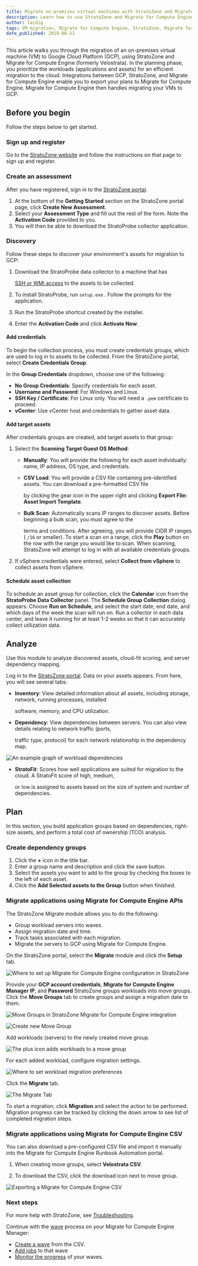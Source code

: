 ```yaml
---
title: Migrate on-premises virtual machines with StratoZone and Migrate for Compute Engine
description: Learn how to use StratoZone and Migrate for Compute Engine to migrate on-premises VMs to Google Cloud Platform.
author: laidig
tags: VM migration, Migrate for Compute Engine, StratoZone, Migrate for Compute Engine
date_published: 2019-06-21
---
```


This article walks you through the migration of an on-premises virtual machine (VM) to Google Cloud Platform (GCP), using
StratoZone and Migrate for Compute Engine (formerly Velostrata).
In the planning phase, you prioritize the workloads (applications and assets) for an efficient
migration to the cloud. Integrations between GCP, StratoZone, and Migrate for Compute Engine enable you to export your plans to Migrate for Compute Engine.
Migrate for Compute Engine then handles migrating your VMs to GCP.

## Before you begin

Follow the steps below to get started.

### Sign up and register

Go to the [StratoZone website](https://gogcp.stratozone.com/) and follow the instructions on that page to sign up and
register.

### Create an assessment

After you have registered, sign in to the [StratoZone portal](https://portal.stratozone.com/).

1. At the bottom of the **Getting Started** section on the StratoZone portal page, click **Create New Assessment**.
1. Select your **Assessment Type** and fill out the rest of the form. Note the **Activation Code** provided to you.
1. You will then be able to download the StratoProbe collector application.

### Discovery

Follow these steps to discover your environment's assets for migration to GCP:

1. Download the StratoProbe data collector to a machine that has

    [SSH or WMI access](https://portal.stratozone.com/Documentation/StratoProbe_Guide.html#4) to the assets to be collected.

1. To install StratoProbe, run `setup.exe` . Follow the prompts for the application.
1. Run the StratoProbe shortcut created by the installer.
1. Enter the **Activation Code** and click **Activate Now**.

#### Add credentials

To begin the collection process, you must create credentials groups, which are used to log in to assets to be collected.
From the StratoZone portal, select **Create Credentials Group**.

In the **Group Credentials** dropdown, choose one of the following:

* **No Group Credentials**: Specify credentials for each asset.
* **Username and Password**: For Windows and Linux.
* **SSH Key / Certificate**: For Linux only. You will need a `.pem` certificate to proceed.
* **vCenter**: Use vCenter host and credentials to gather asset data.

#### Add target assets

After credentials groups are created, add target assets to that group:

1. Select the **Scanning Target Guest OS Method**:
    - **Manually**: You will provide the following for each asset individually: name, IP address, OS type, and credentials.
    - **CSV Load**: You will provide a CSV file containing pre-identified assets. You can download a pre-formatted CSV file

      by clicking the gear icon in the upper right and clicking **Export File: Asset Import Template**.

    - **Bulk Scan**: Automatically scans IP ranges to discover assets. Before beginning a bulk scan, you must agree to the

      terms and conditions. After agreeing, you will provide CIDR IP ranges ( `/16` or smaller). To start a scan on a range,
      click the **Play** button on the row with the range you would like to scan. When scanning, StratoZone will attempt to
      log in with all available credentials groups.

1. If vSphere credentials were entered, select **Collect from vSphere** to collect assets from vSphere.

#### Schedule asset collection

To schedule an asset group for collection, click the **Calendar** icon from the **StratoProbe Data Collector** panel.
The **Schedule Group Collection** dialog appears. Choose **Run on Schedule**, and select the start date, end date, and which
days of the week the scan will run on. Run a collector in each data center, and leave it running 
for at least 1-2 weeks so that it can accurately collect utilization data.

## Analyze

Use this module to analyze discovered assets, cloud-fit scoring, and server dependency mapping.

Log in to the [StratoZone portal](https://portal.stratozone.com/). Data on your assets appears. From here, you will see
several tabs:

* **Inventory**: View detailed information about all assets, including storage, network, running processes, installed

  software, memory, and CPU utilization.

* **Dependency**: View dependencies between servers. You can also view details relating to network traffic (ports,

  traffic type, protocol) for each network relationship in the dependency map.
  
![An example graph of workload dependencies](https://storage.googleapis.com/gcp-community/tutorials/vm-migration-with-stratozone/seamlessmigrat--t13ecagmadj.png)

* **StratoFit**: Scores how well applications are suited for migration to the cloud. A StratoFit score of high, medium,

  or low is assigned to assets based on the size of system and number of dependencies.

## Plan

In this section, you build application groups based on dependencies, right-size assets, and perform a total cost
of ownership (TCO) analysis.

### Create dependency groups

1. Click the **+** icon in the title bar.
1. Enter a group name and description and click the save button.
1. Select the assets you want to add to the group by checking the boxes to the left of each asset.
1. Click the **Add Selected assets to the Group** button when finished.

### Migrate applications using Migrate for Compute Engine APIs

The StratoZone Migrate module allows you to do the following:

* Group workload servers into waves.
* Assign migration date and time.
* Track tasks associated with each migration.
* Migrate the servers to GCP using Migrate for Compute Engine.

On the StratoZone portal, select the **Migrate** module and click the **Setup** tab.

![Where to set up Migrate for Compute Engine configuration in StratoZone](https://storage.googleapis.com/gcp-community/tutorials/vm-migration-with-stratozone/seamlessmigrat--qg4mkjg2r3q.png)

Provide your **GCP account credentials**, **Migrate for Compute Engine Manager IP**, and **Password** StratoZone groups workloads
into move groups. Click the **Move Groups** tab to create groups and assign a migration date to them.

![Move Groups in StratoZone Migrate for Compute Engine integration](https://storage.googleapis.com/gcp-community/tutorials/vm-migration-with-stratozone/seamlessmigrat--9x3h33xbz4c.png)

![Create new Move Group](https://storage.googleapis.com/gcp-community/tutorials/vm-migration-with-stratozone/seamlessmigrat--z6t5la7bsu.png)

Add workloads (servers) to the newly created move group.

![The plus icon adds workloads to a move group](https://storage.googleapis.com/gcp-community/tutorials/vm-migration-with-stratozone/seamlessmigrat--jmi7c7n05hr.png)

For each added workload, configure migration settings.

![Where to set workload migration preferences](https://storage.googleapis.com/gcp-community/tutorials/vm-migration-with-stratozone/seamlessmigrat--e08674y0y2n.png)

Click the **Migrate** tab.

![The Migrate Tab](https://storage.googleapis.com/gcp-community/tutorials/vm-migration-with-stratozone/seamlessmigrat--fta43u2jvfs.png)

To start a migration, click **Migration** and select the action to be performed.
Migration progress can be tracked by clicking the down arrow to see list of completed migration steps.

### Migrate applications using Migrate for Compute Engine CSV

You can also download a pre-configured CSV file and import it manually into the Migrate for Compute Engine Runbook Automation portal.

1. When creating move groups, select **Velostrata CSV**.

1. To download the CSV, click the download icon next to move group.

![Exporting a Migrate for Compute Engine CSV](https://storage.googleapis.com/gcp-community/tutorials/vm-migration-with-stratozone/seamlessmigrat--fta43u2jvfs.png)

### Next steps

For more help with StratoZone, see [Troubleshooting](https://portal.stratozone.com/Documentation/StratoProbe_Troubleshooting.html).

Continue with the [wave](https://cloud.google.com/velostrata/docs/how-to/organizing-migrations/overview) process on your Migrate for Compute Engine Manager:

* [Create a wave](https://cloud.google.com/velostrata/docs/how-to/organizing-migrations/creating-new-waves) from the CSV.
* [Add jobs](https://cloud.google.com/velostrata/docs/how-to/organizing-migrations/creating-aborting-jobs) to that wave
* [Monitor the progress](https://cloud.google.com/velostrata/docs/how-to/organizing-migrations/monitoring-waves-runbooks-jobs) of your waves.
